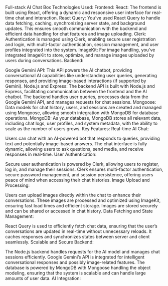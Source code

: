 Full-stack AI Chat Box
Technologies Used:
Frontend:
React: The frontend is built using React, offering a dynamic and responsive user interface for real-time chat and interaction.
React Query: You’ve used React Query to handle data fetching, caching, synchronizing server state, and background updates. This ensures smooth communication with the backend and efficient data handling for chat features and image uploading.
Clerk: Authentication is managed using Clerk, enabling secure user registration and login, with multi-factor authentication, session management, and user profiles integrated into the system.
ImageKit: For image handling, you've integrated ImageKit to store, optimize, and manage images uploaded by users during conversations.
Backend:

Google Gemini API: This API powers the AI chatbot, providing conversational AI capabilities like understanding user queries, generating responses, and providing image-based interactions (if supported by Gemini).
Node.js and Express: The backend API is built with Node.js and Express, facilitating communication between the frontend and the AI chatbot. The backend handles user queries, processes data from the Google Gemini API, and manages requests for chat sessions.
Mongoose: Data models for chat history, users, and sessions are created and managed using Mongoose, allowing smooth integration with MongoDB for database operations.
MongoDB: As your database, MongoDB stores all relevant data, including chat logs, user profiles, and system metadata, with the ability to scale as the number of users grows.
Key Features:
Real-time AI Chat:

Users can chat with an AI-powered bot that responds to queries, providing text and potentially image-based answers.
The chat interface is fully dynamic, allowing users to ask questions, send media, and receive responses in real-time.
User Authentication:

Secure user authentication is powered by Clerk, allowing users to register, log in, and manage their sessions.
Clerk ensures multi-factor authentication, secure password management, and session persistence, offering users peace of mind when accessing their chat histories.
Image Upload and Processing:

Users can upload images directly within the chat to enhance their conversations. These images are processed and optimized using ImageKit, ensuring fast load times and efficient storage.
Images are stored securely and can be shared or accessed in chat history.
Data Fetching and State Management:

React Query is used to efficiently fetch chat data, ensuring that the user’s conversations are updated in real-time without unnecessary reloads. It caches responses and synchronizes states between server and client seamlessly.
Scalable and Secure Backend:

The Node.js backend handles requests for the AI model and manages chat sessions efficiently.
Google Gemini’s API is integrated for intelligent conversational responses and possibly image-related features.
The database is powered by MongoDB with Mongoose handling the object modeling, ensuring that the system is scalable and can handle large amounts of user data.
AI Integration:
